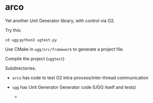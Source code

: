 # arco
Yet another Unit Generator library, with control via O2.

Try this:

`cd ugg`
`python3 ugtest.py`

Use CMake in `ugg/src/framework` to generate a project file.

Compile the project (`uggtest`)

Subdirectories:

- `arco` has code to test O2 intra-process/inter-thread communication

- `ugg` has Unit Generator Generator code (UGG itself and tests)

    - 

